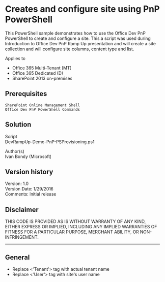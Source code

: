 # Creates and configure site using PnP PowerShell

This PowerShell sample demonstrates how to use the Office Dev PnP PowerShell to create and configure a site.
This a script was used during Introduction to Office Dev PnP Ramp Up presentation and will create a site collection and will configure site columns, content type and list. 

Applies to


- Office 365 Multi-Tenant (MT)
- Office 365 Dedicated (D)
- SharePoint 2013 on-premises

## Prerequisites ##
	SharePoint Online Management Shell
	Office Dev PnP PowerShell Commands

## Solution ##
Script	
DevRampUp-Demo-PnP-PSProvisioning.ps1	

Author(s)</br>
Ivan Bondy (Microsoft)

## Version history ##
Version:	1.0	</br>
Version	Date:  1/29/2016<br>
Comments:		Initial release</br>


## **Disclaimer** 
THIS CODE IS PROVIDED AS IS WITHOUT WARRANTY OF ANY KIND, EITHER EXPRESS OR IMPLIED, INCLUDING ANY IMPLIED WARRANTIES OF FITNESS FOR A PARTICULAR PURPOSE, MERCHANT ABILITY, OR NON-INFRINGEMENT.
________________________________________
## General ##
- Replace <'Tenant'> tag with actual tenant name
- Replace <'User'> tag with site's user name


